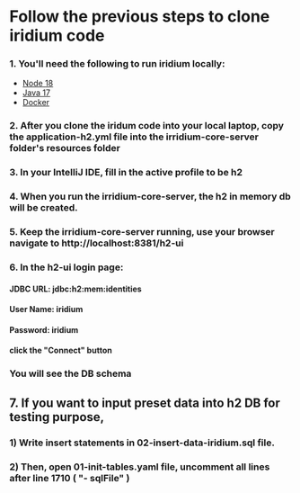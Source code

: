 # Follow the previous steps to clone iridium code

### 1. You'll need the following to run iridium locally:
* [Node 18](https://nodejs.org/en)
* [Java 17](https://adoptium.net/temurin/releases/)
* [Docker](https://docs.docker.com/)

### 2. After you clone the iridum code into your local laptop, copy the application-h2.yml file into the irridium-core-server folder's resources folder

### 3. In your IntelliJ IDE, fill in the active profile to be h2

### 4. When you run the irridium-core-server, the h2 in memory db will be created.

### 5. Keep the irridium-core-server running,  use your browser navigate to http://localhost:8381/h2-ui

### 6. In the h2-ui login page:

#### JDBC URL:  jdbc:h2:mem:identities
#### User Name: iridium
#### Password: iridium

#### click the "Connect" button

### You will see the DB schema

## 7. If you want to input preset data into h2 DB for testing purpose,
### 1) Write insert statements in 02-insert-data-iridium.sql file.
### 2) Then, open 01-init-tables.yaml file,  uncomment all lines after line 1710 ( "- sqlFile" )